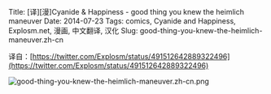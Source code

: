 Title: [译][漫]Cyanide & Happiness - good thing you knew the heimlich maneuver
Date: 2014-07-23
Tags: comics, Cyanide and Happiness, Explosm.net, 漫画, 中文翻译, 汉化
Slug: good-thing-you-knew-the-heimlich-maneuver.zh-cn

译自：[https://twitter.com/Explosm/status/491512642889322496](https://twitter.com/Explosm/status/491512642889322496)


![good-thing-you-knew-the-heimlich-maneuver.zh-cn.png](/static/images/comics/good-thing-you-knew-the-heimlich-maneuver.zh-cn.png)
